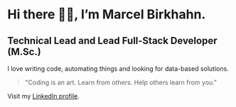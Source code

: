 # Hi there 👋🏻, I’m Marcel Birkhahn.

## Technical Lead and Lead Full-Stack Developer (M.Sc.)

I love writing code, automating things and looking for data-based solutions.
> "Coding is an art. Learn from others. Help others learn from you."

Visit my [LinkedIn profile](https://www.linkedin.com/in/marcelbirkhahn/).